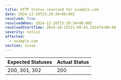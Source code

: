 ```yaml
---
title: HTTP Status resolved for example.com
date: 2024-12-28T23:29:34+00:00Z
resolved: True
resolvedWhen: 2024-12-28T23:29:34+00:00Z
resolvedStartTime: 2024-10-25T21:09:43.191474+00:00
severity: notice
affected:
  - example.com
section: issue
---
```


| Expected Statuses | Actual Status  |
|-------------------|----------------|
| 200, 301, 302 | 200 |

